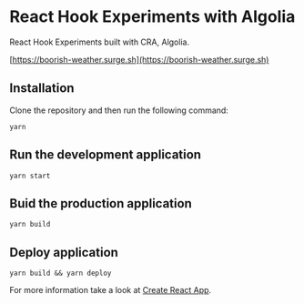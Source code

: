 # React Hook Experiments with Algolia

React Hook Experiments built with CRA, Algolia.

[https://boorish-weather.surge.sh](https://boorish-weather.surge.sh)

## Installation

Clone the repository and then run the following command:

```
yarn
```

## Run the development application

```
yarn start
```

## Buid the production application

```
yarn build
```

## Deploy application

```
yarn build && yarn deploy
```

For more information take a look at [Create React App](https://github.com/facebook/create-react-app).
